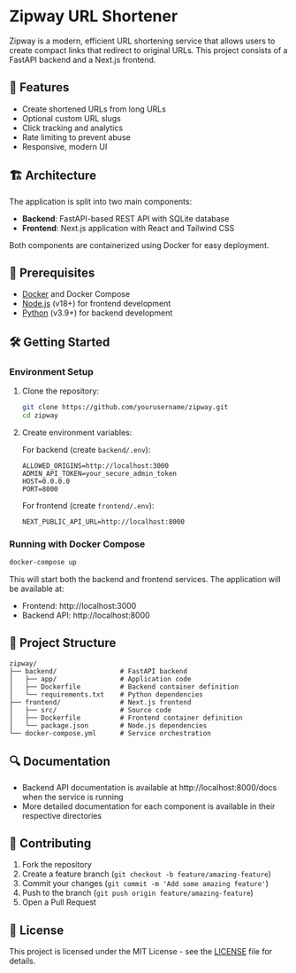 # Zipway URL Shortener

Zipway is a modern, efficient URL shortening service that allows users to create compact links that redirect to original URLs. This project consists of a FastAPI backend and a Next.js frontend.

## 🚀 Features

- Create shortened URLs from long URLs
- Optional custom URL slugs
- Click tracking and analytics
- Rate limiting to prevent abuse
- Responsive, modern UI

## 🏗️ Architecture

The application is split into two main components:

- **Backend**: FastAPI-based REST API with SQLite database
- **Frontend**: Next.js application with React and Tailwind CSS

Both components are containerized using Docker for easy deployment.

## 🔧 Prerequisites

- [Docker](https://www.docker.com/get-started) and Docker Compose
- [Node.js](https://nodejs.org/) (v18+) for frontend development
- [Python](https://www.python.org/) (v3.9+) for backend development

## 🛠️ Getting Started

### Environment Setup

1. Clone the repository:
   ```bash
   git clone https://github.com/yourusername/zipway.git
   cd zipway
   ```

2. Create environment variables:

   For backend (create `backend/.env`):
   ```
   ALLOWED_ORIGINS=http://localhost:3000
   ADMIN_API_TOKEN=your_secure_admin_token
   HOST=0.0.0.0
   PORT=8000
   ```

   For frontend (create `frontend/.env`):
   ```
   NEXT_PUBLIC_API_URL=http://localhost:8000
   ```

### Running with Docker Compose

```bash
docker-compose up
```

This will start both the backend and frontend services. The application will be available at:
- Frontend: http://localhost:3000
- Backend API: http://localhost:8000

## 📁 Project Structure

```
zipway/
├── backend/                # FastAPI backend
│   ├── app/                # Application code
│   ├── Dockerfile          # Backend container definition
│   └── requirements.txt    # Python dependencies
├── frontend/               # Next.js frontend
│   ├── src/                # Source code
│   ├── Dockerfile          # Frontend container definition
│   └── package.json        # Node.js dependencies
└── docker-compose.yml      # Service orchestration
```

## 🔍 Documentation

- Backend API documentation is available at http://localhost:8000/docs when the service is running
- More detailed documentation for each component is available in their respective directories

## 👥 Contributing

1. Fork the repository
2. Create a feature branch (`git checkout -b feature/amazing-feature`)
3. Commit your changes (`git commit -m 'Add some amazing feature'`)
4. Push to the branch (`git push origin feature/amazing-feature`)
5. Open a Pull Request

## 📄 License

This project is licensed under the MIT License - see the [LICENSE](LICENSE) file for details.

